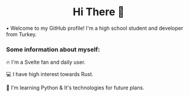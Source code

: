 <h1 align="center">Hi There 👋</h1>

• Welcome to my GitHub profile! I'm a high school student and developer from Turkey.

### Some information about myself:

🔥 I'm a Svelte fan and daily user.

💻 I have high interest towards Rust.

📖 I'm learning Python & It's technologies for future plans.
